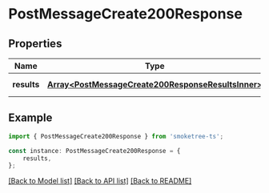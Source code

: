 # PostMessageCreate200Response


## Properties

Name | Type | Description | Notes
------------ | ------------- | ------------- | -------------
**results** | [**Array&lt;PostMessageCreate200ResponseResultsInner&gt;**](PostMessageCreate200ResponseResultsInner.md) |  | [default to undefined]

## Example

```typescript
import { PostMessageCreate200Response } from 'smoketree-ts';

const instance: PostMessageCreate200Response = {
    results,
};
```

[[Back to Model list]](../README.md#documentation-for-models) [[Back to API list]](../README.md#documentation-for-api-endpoints) [[Back to README]](../README.md)
